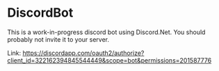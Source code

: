 ﻿# DiscordBot

This is a work-in-progress discord bot using Discord.Net. You should probably not invite it to your server.

Link: https://discordapp.com/oauth2/authorize?client_id=322162394845544449&scope=bot&permissions=201587776